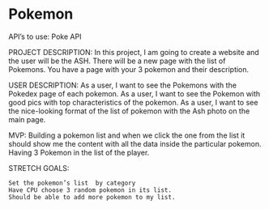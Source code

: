 # Pokemon
API’s to use:
Poke API


PROJECT DESCRIPTION:
	  In this project, I am going to create a website and the user will be the ASH. There will be a new page with the list of Pokemons. You have a page with your 3 pokemon and their description.

USER DESCRIPTION: 
    As a user, I want to see the Pokemons with the Pokedex page of each pokemon.
    As a user, I want to see the Pokemon with good pics with top characteristics of the pokemon.
    As a user, I want to see the nice-looking format of the list of pokemon with the Ash photo on the main page.

MVP: 
    Building a pokemon list and when we click the one from the list it should show me the content with all the data inside the particular pokemon.
    Having 3 Pokemon in the list of the player.

STRETCH GOALS:

    Set the pokemon’s list  by category
    Have CPU choose 3 random pokemon in its list. 
    Should be able to add more pokemon to my list.

